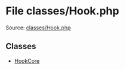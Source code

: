 File classes/Hook.php
=========

Source: [classes/Hook.php](https://github.com/PrestaShop/PrestaShop/blob/1.5.0.15/classes/Hook.php)


Classes
-------

* [HookCore](class.HookCore.md)

